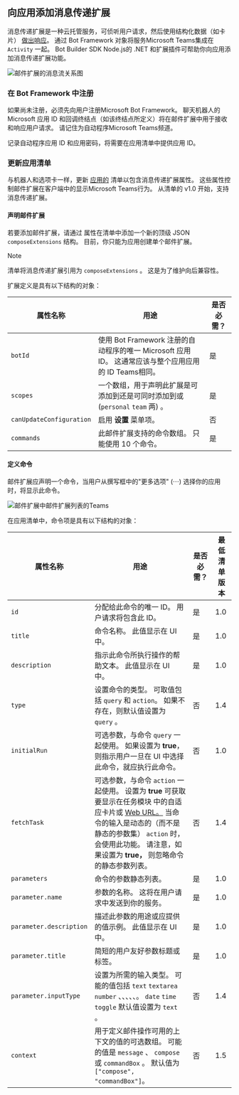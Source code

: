 ## <a name="add-a-messaging-extension-to-your-app"></a>向应用添加消息传递扩展

消息传递扩展是一种云托管服务，可侦听用户请求，然后使用结构化数据（如卡片） [做出响应](~/task-modules-and-cards/what-are-cards.md)。 通过 Bot Framework 对象将服务Microsoft Teams集成在 `Activity` 一起。 Bot Builder SDK Node.js的 .NET 和扩展插件可帮助你向应用添加消息传递扩展功能。

![邮件扩展的消息流关系图](~/assets/images/compose-extensions/ceflow.png)

### <a name="register-in-the-bot-framework"></a>在 Bot Framework 中注册

如果尚未注册，必须先向用户注册Microsoft Bot Framework。 聊天机器人的 Microsoft 应用 ID 和回调终结点（如该终结点所定义）将在邮件扩展中用于接收和响应用户请求。 请记住为自动程序Microsoft Teams频道。

记录自动程序应用 ID 和应用密码，将需要在应用清单中提供应用 ID。

### <a name="update-your-app-manifest"></a>更新应用清单

与机器人和选项卡一样，更新 [应用的](~/resources/schema/manifest-schema.md#composeextensions) 清单以包含消息传递扩展属性。 这些属性控制邮件扩展在客户端中的显示Microsoft Teams行为。 从清单的 v1.0 开始，支持消息传递扩展。

#### <a name="declare-your-messaging-extension"></a>声明邮件扩展

若要添加邮件扩展，请通过 属性在清单中添加一个新的顶级 JSON `composeExtensions` 结构。 目前，你只能为应用创建单个邮件扩展。

> [!NOTE]
> 清单将消息传递扩展引用为 `composeExtensions` 。 这是为了维护向后兼容性。

扩展定义是具有以下结构的对象：

| 属性名称 | 用途 | 是否必需？ |
|---|---|---|
| `botId` | 使用 Bot Framework 注册的自动程序的唯一 Microsoft 应用 ID。 这通常应该与整个应用应用的 ID Teams相同。 | 是 |
| `scopes` | 一个数组，用于声明此扩展是可添加到还是可同时添加到或 (`personal` `team` 两) 。 | 是 |
| `canUpdateConfiguration` | 启用 **设置** 菜单项。 | 否 |
| `commands` | 此邮件扩展支持的命令数组。 只能使用 10 个命令。 | 是 |

#### <a name="define-commands"></a>定义命令

邮件扩展应声明一个命令，当用户从撰写框中的"更多选项" (&#8943;) 选择你的应用时，将显示此命令。 

![邮件扩展中邮件扩展列表的Teams](~/assets/images/compose-extensions/compose-extension-list.png)

在应用清单中，命令项是具有以下结构的对象：

| 属性名称 | 用途 | 是否必需？ | 最低清单版本 |
|---|---|---|---|
| `id` | 分配给此命令的唯一 ID。 用户请求将包含此 ID。 | 是 | 1.0 |
| `title` | 命令名称。 此值显示在 UI 中。 | 是 | 1.0 |
| `description` | 指示此命令所执行操作的帮助文本。 此值显示在 UI 中。 | 是 | 1.0 |
| `type` | 设置命令的类型。 可取值包括 `query` 和 `action`。 如果不存在，则默认值设置为 `query` 。 | 否 | 1.4 |
| `initialRun` | 可选参数，与命令 `query` 一起使用。 如果设置为 **true**，则指示用户一旦在 UI 中选择此命令，就应执行此命令。 | 否 | 1.0 |
| `fetchTask` | 可选参数，与命令 `action` 一起使用。 设置为 **true** 可获取要显示在任务模块 中的自适应卡片或 [Web URL。](~/task-modules-and-cards/what-are-task-modules.md) 当命令的输入是动态的（而不是静态的参数集） `action` 时，会使用此功能。 请注意，如果设置为 **true，** 则忽略命令的静态参数列表。 | 否 | 1.4 |
| `parameters` | 命令的参数静态列表。 | 是 | 1.0 |
| `parameter.name` | 参数的名称。 这将在用户请求中发送到你的服务。 | 是 | 1.0 |
| `parameter.description` | 描述此参数的用途或应提供的值示例。 此值显示在 UI 中。 | 是 | 1.0 |
| `parameter.title` | 简短的用户友好参数标题或标签。 | 是 | 1.0 |
| `parameter.inputType` | 设置为所需的输入类型。 可能的值包括 `text` `textarea` `number` 、、、、、。 `date` `time` `toggle` 默认值设置为 `text` 。 | 否 | 1.4 |
| `context` | 用于定义邮件操作可用的上下文的值的可选数组。 可能的值是 `message` 、 `compose` 或 `commandBox` 。 默认值为 `["compose", "commandBox"]`。 | 否 | 1.5 |
